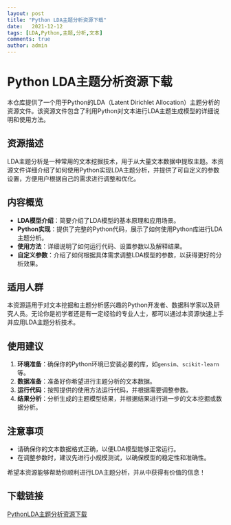 ```yaml
---
layout: post
title: "Python LDA主题分析资源下载"
date:   2021-12-12
tags: [LDA,Python,主题,分析,文本]
comments: true
author: admin
---
```

# Python LDA主题分析资源下载

本仓库提供了一个用于Python的LDA（Latent Dirichlet Allocation）主题分析的资源文件。该资源文件包含了利用Python对文本进行LDA主题生成模型的详细说明和使用方法。

## 资源描述

LDA主题分析是一种常用的文本挖掘技术，用于从大量文本数据中提取主题。本资源文件详细介绍了如何使用Python实现LDA主题分析，并提供了可自定义的参数设置，方便用户根据自己的需求进行调整和优化。

## 内容概览

- **LDA模型介绍**：简要介绍了LDA模型的基本原理和应用场景。
- **Python实现**：提供了完整的Python代码，展示了如何使用Python库进行LDA主题分析。
- **使用方法**：详细说明了如何运行代码、设置参数以及解释结果。
- **自定义参数**：介绍了如何根据具体需求调整LDA模型的参数，以获得更好的分析效果。

## 适用人群

本资源适用于对文本挖掘和主题分析感兴趣的Python开发者、数据科学家以及研究人员。无论你是初学者还是有一定经验的专业人士，都可以通过本资源快速上手并应用LDA主题分析技术。

## 使用建议

1. **环境准备**：确保你的Python环境已安装必要的库，如`gensim`、`scikit-learn`等。
2. **数据准备**：准备好你希望进行主题分析的文本数据。
3. **运行代码**：按照提供的使用方法运行代码，并根据需要调整参数。
4. **结果分析**：分析生成的主题模型结果，并根据结果进行进一步的文本挖掘或数据分析。

## 注意事项

- 请确保你的文本数据格式正确，以便LDA模型能够正常运行。
- 在调整参数时，建议先进行小规模测试，以确保模型的稳定性和准确性。

希望本资源能够帮助你顺利进行LDA主题分析，并从中获得有价值的信息！

## 下载链接

[PythonLDA主题分析资源下载](https://pan.quark.cn/s/7ab3b9ff41b4)